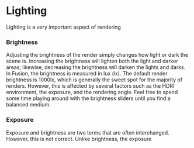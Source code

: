 # Lighting

Lighting is a very important aspect of rendering

### Brightness

Adjusting the brightness of the render simply changes how light or dark the scene is. Increasing the brightness will lighten both the light and darker areas; likewise, decreasing the brightness will darken the lights and darks. In Fusion, the brightness is measured in lux \(lx\). The default render brightness is 1000lx, which is generally the sweet spot for the majority of renders. However, this is affected by several factors such as the HDRI environment, the exposure, and the rendering angle. Feel free to spend some time playing around with the brightness sliders until you find a balanced medium. 

### Exposure

Exposure and brightness are two terms that are often interchanged. However, this is not correct. Unlike brightness, the exposure 

